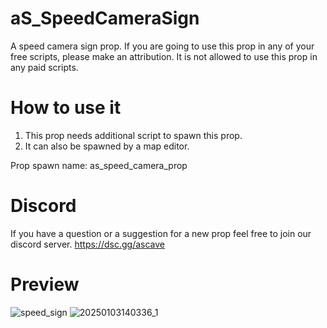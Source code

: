 # aS_SpeedCameraSign
A speed camera sign prop.
If you are going to use this prop in any of your free scripts, please make an attribution.
It is not allowed to use this prop in any paid scripts.
# How to use it
1. This prop needs additional script to spawn this prop.
2. It can also be spawned by a map editor.

Prop spawn name: as_speed_camera_prop

# Discord
If you have a question or a suggestion for a new prop feel free to join our discord server.
https://dsc.gg/ascave

# Preview

![speed_sign](https://github.com/user-attachments/assets/249b15e0-ec50-4512-a35d-e8db48c287c1)
![20250103140336_1](https://github.com/user-attachments/assets/185b4fe7-8271-428c-968e-d5a0dcc09dd0)

